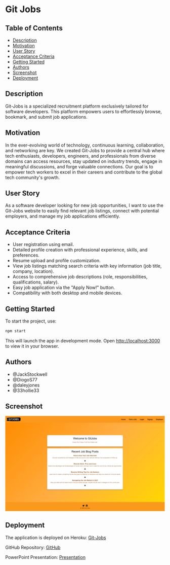 # Git Jobs

## Table of Contents

- [Description](#description)
- [Motivation](#motivation)
- [User Story](#user-story)
- [Acceptance Criteria](#acceptance-criteria)
- [Getting Started](#getting-started)
- [Authors](#authors)
- [Screenshot](#screenshot)
- [Deployment](#deployment)

## Description

Git-Jobs is a specialized recruitment platform exclusively tailored for software developers. This platform empowers users to effortlessly browse, bookmark, and submit job applications.

## Motivation

In the ever-evolving world of technology, continuous learning, collaboration, and networking are key. We created Git-Jobs to provide a central hub where tech enthusiasts, developers, engineers, and professionals from diverse domains can access resources, stay updated on industry trends, engage in meaningful discussions, and forge valuable connections. Our goal is to empower tech workers to excel in their careers and contribute to the global tech community's growth.

## User Story

As a software developer looking for new job opportunities, I want to use the Git-Jobs website to easily find relevant job listings, connect with potential employers, and manage my job applications efficiently.

## Acceptance Criteria

- User registration using email.
- Detailed profile creation with professional experience, skills, and preferences.
- Resume upload and profile customization.
- View job listings matching search criteria with key information (job title, company, location).
- Access to comprehensive job descriptions (role, responsibilities, qualifications, salary).
- Easy job application via the "Apply Now!" button.
- Compatibility with both desktop and mobile devices.

## Getting Started

To start the project, use:

```bash
npm start
```

This will launch the app in development mode. Open [http://localhost:3000](http://localhost:3000) to view it in your browser.

## Authors

- @JackStockwell
- @DiogoS77
- @daleyjones
- @33hollie33

## Screenshot

![End Result](./client/src/images/FinalProduct.png)

## Deployment

The application is deployed on Heroku: [Git-Jobs](https://gitjobs-19ba7014a86a.herokuapp.com/)

GitHub Repository: [GitHub](https://github.com/JackStockwell/git-jobs)

PowerPoint Presentation: [Presentation](https://bham-my.sharepoint.com/:p:/r/personal/dxd215_student_bham_ac_uk/_layouts/15/guestaccess.aspx?share=EQFlyacymeNCj27pExy5MO8BHa5X82Cg1_2X6A5IZvjCDg&e=sxeOba)
